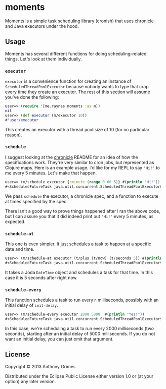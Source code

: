 # moments

Moments is a simple task scheduling library (cronish) that uses
[chronicle](https://github.com/flatland/chronicle) and Java executors under the
hood.

## Usage

Moments has several different functions for doing scheduling-related things.
Let's look at them individually.

### `executor`

`executor` is a convenience function for creating an instance of
`ScheduledThreadPoolExecutor` because nobody wants to type that crap every time
they create an executor. The rest of this section will assume you've done the
following:

```clojure
user=> (require '[me.raynes.moments :as m])
nil
user=> (def executor (m/executor 10))
#'user/executor
```

This creates an executor with a thread pool size of 10 (for no particular
reason).

### `schedule`

I suggest looking at the [chronicle](https://github.com/flatland/chronicle)
README for an idea of how the specifications work. They're very similar to cron
jobs, but represented as Clojure maps. Here is an example usage. I'd like for
my REPL to say `"Hi!"` to me every 5 minutes. Let's make that happen.

```clojure
user=> (m/schedule executor {:minute (range 0 60 5)} #(println "Hi!"))
#<ScheduledFutureTask java.util.concurrent.ScheduledThreadPoolExecutor$ScheduledFutureTask@23975e4d>
```

We pass `schedule` the executor, a chronicle spec, and a function to execute at
times specified by the spec.

There isn't a good way to prove things happened after I ran the above code, but
I can assure you that it did indeed print out `"Hi!"` every 5 minutes, as
expected.

### `schedule-at`

This one is even simpler. It just schedules a task to happen at a specific date
and time.

```clojure
user=> (m/schedule-at executor (t/plus (t/now) (t/seconds 5)) #(println "Triggered!"))
#<ScheduledFutureTask java.util.concurrent.ScheduledThreadPoolExecutor$ScheduledFutureTask@32d8c8a9>
```

It takes a Joda `DateTime` object and schedules a task for that time. In this
case it is 5 seconds after right now.

### `schedule-every`

This function schedules a task to run every `n` milliseconds, possibly with an
initial delay of `init-delay`.

```clojure
user=> (m/schedule-every executor 2000 5000  #(println "Yes!"))
#<ScheduledFutureTask java.util.concurrent.ScheduledThreadPoolExecutor$ScheduledFutureTask@2f731def>
```

In this case, we're scheduling a task to run every 2000 milliseconds (two
seconds), starting after an initial delay of 5000 milliseconds. If you do not
want an initial delay, you can just omit that argument.

## License

Copyright © 2013 Anthony Grimes

Distributed under the Eclipse Public License either version 1.0 or (at
your option) any later version.
